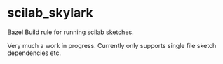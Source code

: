 # scilab_skylark
Bazel Build rule for running scilab sketches.

Very much a work in progress. Currently only supports single file sketch dependencies etc.
